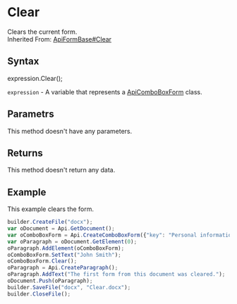 # Clear

Clears the current form.<br>Inherited From: [ApiFormBase#Clear](../../ApiFormBase/Methods/Clear.md)

## Syntax

expression.Clear();

`expression` - A variable that represents a [ApiComboBoxForm](../ApiComboBoxForm.md) class.

## Parametrs

This method doesn't have any parameters.

## Returns

This method doesn't return any data.

## Example

This example clears the form.

```javascript
builder.CreateFile("docx");
var oDocument = Api.GetDocument();
var oComboBoxForm = Api.CreateComboBoxForm({"key": "Personal information", "tip": "Choose your country", "required": true, "placeholder": "Country", "editable": false, "autoFit": false, "items": ["Latvia", "USA", "UK"]});
var oParagraph = oDocument.GetElement(0);
oParagraph.AddElement(oComboBoxForm);
oComboBoxForm.SetText("John Smith");
oComboBoxForm.Clear();
oParagraph = Api.CreateParagraph();
oParagraph.AddText("The first form from this document was cleared.");
oDocument.Push(oParagraph);
builder.SaveFile("docx", "Clear.docx");
builder.CloseFile();
```